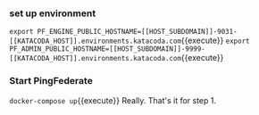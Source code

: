 ### set up environment
`export PF_ENGINE_PUBLIC_HOSTNAME=[[HOST_SUBDOMAIN]]-9031-[[KATACODA_HOST]].environments.katacoda.com`{{execute}}
`export PF_ADMIN_PUBLIC_HOSTNAME=[[HOST_SUBDOMAIN]]-9999-[[KATACODA_HOST]].environments.katacoda.com`{{execute}}

### Start PingFederate
`docker-compose up`{{execute}}
Really. That's it for step 1.